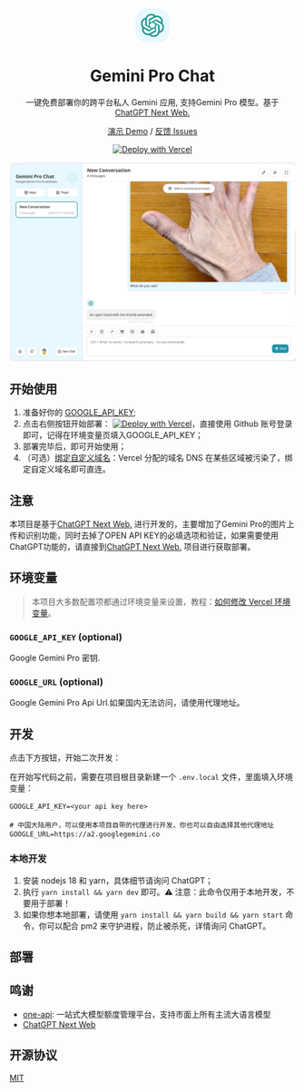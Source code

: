 <div align="center">
<img src="./docs/images/icon.svg" alt="预览"/>

<h1 align="center">Gemini Pro Chat</h1>

一键免费部署你的跨平台私人 Gemini 应用, 支持Gemini Pro 模型。基于 [ChatGPT Next Web.](https://github.com/Yidadaa/ChatGPT-Next-Web/) 

[演示 Demo](https://chat.googlegemini.co/) / [反馈 Issues](https://github.com/lchh5/GeminiPro-Next-Web/issues) 

[![Deploy with Vercel](https://vercel.com/button)](https://vercel.com/new/clone?repository-url=https%3A%2F%2Fgithub.com%2Flchh5%2FGeminiPro-Next-Web&env=GOOGLE_API_KEY&project-name=geminipro-next-web&repository-name=GeminiPro-Next-Web)

![主界面](./docs/images/cover.png)

</div>

## 开始使用

1. 准备好你的 [GOOGLE_API_KEY](https://makersuite.google.com/app/apikey);
2. 点击右侧按钮开始部署：
   [![Deploy with Vercel](https://vercel.com/button)](https://vercel.com/new/clone?repository-url=https%3A%2F%2Fgithub.com%2Flchh5%2FGeminiPro-Next-Web&env=GOOGLE_API_KEY&project-name=geminipro-next-web&repository-name=GeminiPro-Next-Web)，直接使用 Github 账号登录即可，记得在环境变量页填入GOOGLE_API_KEY；
3. 部署完毕后，即可开始使用；
4. （可选）[绑定自定义域名](https://vercel.com/docs/concepts/projects/domains/add-a-domain)：Vercel 分配的域名 DNS 在某些区域被污染了，绑定自定义域名即可直连。

## 注意

本项目是基于[ChatGPT Next Web.](https://github.com/Yidadaa/ChatGPT-Next-Web/) 进行开发的，主要增加了Gemini Pro的图片上传和识别功能，同时去掉了OPEN API KEY的必填选项和验证，如果需要使用ChatGPT功能的，请直接到[ChatGPT Next Web.](https://github.com/Yidadaa/ChatGPT-Next-Web/) 项目进行获取部署。


## 环境变量

> 本项目大多数配置项都通过环境变量来设置，教程：[如何修改 Vercel 环境变量](./docs/vercel-cn.md)。


### `GOOGLE_API_KEY` (optional)

Google Gemini Pro 密钥.

### `GOOGLE_URL` (optional)

Google Gemini Pro Api Url.如果国内无法访问，请使用代理地址。

## 开发

点击下方按钮，开始二次开发：

在开始写代码之前，需要在项目根目录新建一个 `.env.local` 文件，里面填入环境变量：

```
GOOGLE_API_KEY=<your api key here>

# 中国大陆用户，可以使用本项目自带的代理进行开发，你也可以自由选择其他代理地址
GOOGLE_URL=https://a2.googlegemini.co
```

### 本地开发

1. 安装 nodejs 18 和 yarn，具体细节请询问 ChatGPT；
2. 执行 `yarn install && yarn dev` 即可。⚠️ 注意：此命令仅用于本地开发，不要用于部署！
3. 如果你想本地部署，请使用 `yarn install && yarn build && yarn start` 命令，你可以配合 pm2 来守护进程，防止被杀死，详情询问 ChatGPT。

## 部署

## 鸣谢
- [one-api](https://github.com/songquanpeng/one-api): 一站式大模型额度管理平台，支持市面上所有主流大语言模型
- [ChatGPT Next Web](https://github.com/Yidadaa/ChatGPT-Next-Web/)


## 开源协议

[MIT](https://opensource.org/license/mit/)
